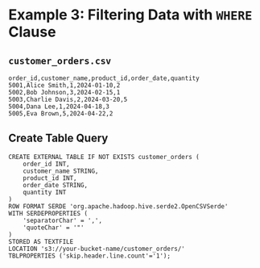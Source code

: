 # Example 3: Filtering Data with `WHERE` Clause

## `customer_orders.csv`

```
order_id,customer_name,product_id,order_date,quantity
5001,Alice Smith,1,2024-01-10,2
5002,Bob Johnson,3,2024-02-15,1
5003,Charlie Davis,2,2024-03-20,5
5004,Dana Lee,1,2024-04-18,3
5005,Eva Brown,5,2024-04-22,2
```

## Create Table Query

```
CREATE EXTERNAL TABLE IF NOT EXISTS customer_orders (
    order_id INT,
    customer_name STRING,
    product_id INT,
    order_date STRING,
    quantity INT
)
ROW FORMAT SERDE 'org.apache.hadoop.hive.serde2.OpenCSVSerde'
WITH SERDEPROPERTIES (
    'separatorChar' = ',',
    'quoteChar' = '"'
)
STORED AS TEXTFILE
LOCATION 's3://your-bucket-name/customer_orders/'
TBLPROPERTIES ('skip.header.line.count'='1');
```
